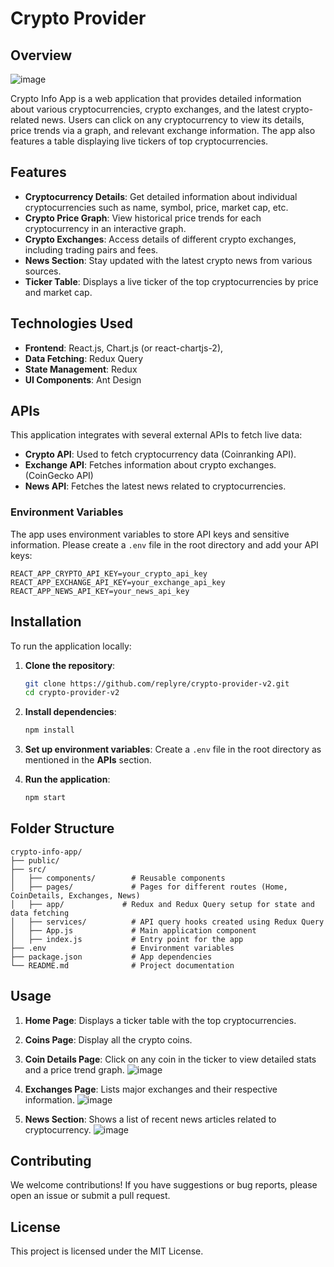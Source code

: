 # Crypto Provider

## Overview
![image](https://github.com/user-attachments/assets/c6c96152-825f-4a3a-a1e2-fb89cf5f2024)

Crypto Info App is a web application that provides detailed information about various cryptocurrencies, crypto exchanges, and the latest crypto-related news. Users can click on any cryptocurrency to view its details, price trends via a graph, and relevant exchange information. The app also features a table displaying live tickers of top cryptocurrencies.

## Features

- **Cryptocurrency Details**: Get detailed information about individual cryptocurrencies such as name, symbol, price, market cap, etc.
- **Crypto Price Graph**: View historical price trends for each cryptocurrency in an interactive graph.
- **Crypto Exchanges**: Access details of different crypto exchanges, including trading pairs and fees.
- **News Section**: Stay updated with the latest crypto news from various sources.
- **Ticker Table**: Displays a live ticker of the top cryptocurrencies by price and market cap.
  
## Technologies Used

- **Frontend**: React.js, Chart.js (or react-chartjs-2), 
- **Data Fetching**: Redux Query
- **State Management**: Redux
- **UI Components**: Ant Design

## APIs

This application integrates with several external APIs to fetch live data:

- **Crypto API**: Used to fetch cryptocurrency data (Coinranking API).
- **Exchange API**: Fetches information about crypto exchanges. (CoinGecko API)
- **News API**: Fetches the latest news related to cryptocurrencies.

### Environment Variables

The app uses environment variables to store API keys and sensitive information. Please create a `.env` file in the root directory and add your API keys:

```
REACT_APP_CRYPTO_API_KEY=your_crypto_api_key
REACT_APP_EXCHANGE_API_KEY=your_exchange_api_key
REACT_APP_NEWS_API_KEY=your_news_api_key
```

## Installation

To run the application locally:

1. **Clone the repository**:
   ```bash
   git clone https://github.com/replyre/crypto-provider-v2.git
   cd crypto-provider-v2
   ```

2. **Install dependencies**:
   ```bash
   npm install
   ```

3. **Set up environment variables**: Create a `.env` file in the root directory as mentioned in the **APIs** section.

4. **Run the application**:
   ```bash
   npm start
   ```

## Folder Structure

```
crypto-info-app/
├── public/
├── src/
│   ├── components/        # Reusable components
│   ├── pages/             # Pages for different routes (Home, CoinDetails, Exchanges, News)
│   ├── app/             # Redux and Redux Query setup for state and data fetching
│   ├── services/          # API query hooks created using Redux Query
│   ├── App.js             # Main application component
│   ├── index.js           # Entry point for the app
├── .env                   # Environment variables
├── package.json           # App dependencies
└── README.md              # Project documentation
```

## Usage

1. **Home Page**: Displays a ticker table with the top cryptocurrencies.
2.  **Coins Page**: Display all the crypto coins.
3. **Coin Details Page**: Click on any coin in the ticker to view detailed stats and a price trend graph.
 ![image](https://github.com/user-attachments/assets/9b6a84d0-1739-4f92-b658-c8b8081ba9cd)

4. **Exchanges Page**: Lists major exchanges and their respective information.
 ![image](https://github.com/user-attachments/assets/2eb87f85-6afa-4723-90ce-d7e33e96009e)

5. **News Section**: Shows a list of recent news articles related to cryptocurrency.
![image](https://github.com/user-attachments/assets/816ca17b-eb15-4cc8-8dd3-5c38434af62f)
 

## Contributing

We welcome contributions! If you have suggestions or bug reports, please open an issue or submit a pull request.

## License

This project is licensed under the MIT License.
